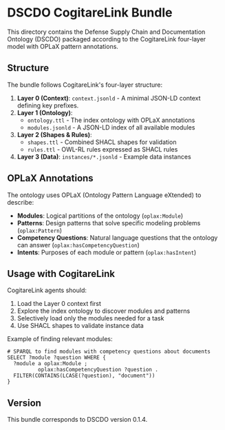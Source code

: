 # DSCDO CogitareLink Bundle

This directory contains the Defense Supply Chain and Documentation Ontology (DSCDO) packaged according to the CogitareLink four-layer model with OPLaX pattern annotations.

## Structure

The bundle follows CogitareLink's four-layer structure:

1. **Layer 0 (Context)**: `context.jsonld` - A minimal JSON-LD context defining key prefixes.
2. **Layer 1 (Ontology)**: 
   - `ontology.ttl` - The index ontology with OPLaX annotations
   - `modules.jsonld` - A JSON-LD index of all available modules
3. **Layer 2 (Shapes & Rules)**:
   - `shapes.ttl` - Combined SHACL shapes for validation
   - `rules.ttl` - OWL-RL rules expressed as SHACL rules
4. **Layer 3 (Data)**: `instances/*.jsonld` - Example data instances

## OPLaX Annotations

The ontology uses OPLaX (Ontology Pattern Language eXtended) to describe:

- **Modules**: Logical partitions of the ontology (`oplax:Module`)
- **Patterns**: Design patterns that solve specific modeling problems (`oplax:Pattern`)
- **Competency Questions**: Natural language questions that the ontology can answer (`oplax:hasCompetencyQuestion`)
- **Intents**: Purposes of each module or pattern (`oplax:hasIntent`)

## Usage with CogitareLink

CogitareLink agents should:

1. Load the Layer 0 context first
2. Explore the index ontology to discover modules and patterns 
3. Selectively load only the modules needed for a task
4. Use SHACL shapes to validate instance data

Example of finding relevant modules:

```sparql
# SPARQL to find modules with competency questions about documents
SELECT ?module ?question WHERE {
  ?module a oplax:Module ;
          oplax:hasCompetencyQuestion ?question .
  FILTER(CONTAINS(LCASE(?question), "document"))
}
```

## Version

This bundle corresponds to DSCDO version 0.1.4.
